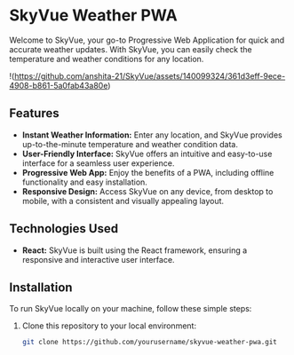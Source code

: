 # SkyVue Weather PWA

Welcome to SkyVue, your go-to Progressive Web Application for quick and accurate weather updates. With SkyVue, you can easily check the temperature and weather conditions for any location.


!(https://github.com/anshita-21/SkyVue/assets/140099324/361d3eff-9ece-4908-b861-5a0fab43a80e)



## Features

- **Instant Weather Information:** Enter any location, and SkyVue provides up-to-the-minute temperature and weather condition data.
- **User-Friendly Interface:** SkyVue offers an intuitive and easy-to-use interface for a seamless user experience.
- **Progressive Web App:** Enjoy the benefits of a PWA, including offline functionality and easy installation.
- **Responsive Design:** Access SkyVue on any device, from desktop to mobile, with a consistent and visually appealing layout.

## Technologies Used

- **React:** SkyVue is built using the React framework, ensuring a responsive and interactive user interface.

## Installation

To run SkyVue locally on your machine, follow these simple steps:

1. Clone this repository to your local environment:
   ```bash
   git clone https://github.com/yourusername/skyvue-weather-pwa.git
